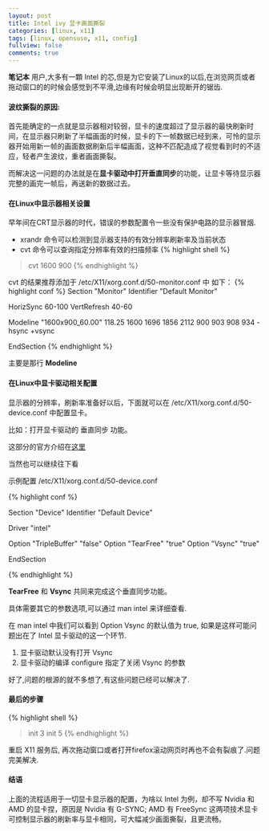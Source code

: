 ```yaml
---
layout: post
title: Intel ivy 显卡画面撕裂
categories: [linux, x11]
tags: [linux, opensuse, x11, config]
fullview: false
comments: true
---
```


**笔记本** 用户,大多有一顆 Intel 的芯,但是为它安装了Linux的以后,在浏览网页或者拖动窗口的的时候会感觉到不平滑,边缘有时候会明显出现断开的锯齿.

#### 波纹撕裂的原因:
首先能确定的一点就是显示器相对较弱，显卡的速度超过了显示器的最快刷新时间，在显示器只刷新了半幅画面的时候，显卡的下一帧数据已经到来，可怜的显示器开始用新一帧的画面数据刷新后半幅画面，这种不匹配造成了视觉看到时的不适应，轻者产生波纹，重者画面撕裂。

而解决这一问题的办法就是在**显卡驱动中打开垂直同步**的功能，让显卡等待显示器完整的画完一帧后，再送新的数据过去。

#### 在Linux中显示器相关设置
早年间在CRT显示器的时代，错误的参数配置令一些没有保护电路的显示器冒烟.

* xrandr 命令可以检测到显示器支持的有效分辨率刷新率及当前状态
* cvt 命令可以查询指定分辨率有效的扫描频率
{% highlight shell %}
> cvt 1600 900
{% endhighlight %}

cvt 的结果推荐添加于 /etc/X11/xorg.conf.d/50-monitor.conf 中 如下：
{% highlight conf %}
Section "Monitor"
  Identifier "Default Monitor"

  HorizSync 60-100
  VertRefresh 40-60

  Modeline "1600x900_60.00"  118.25  1600 1696 1856 2112  900 903 908 934 -hsync +vsync

EndSection
{% endhighlight %}

主要是那行 **Modeline**

#### 在Linux中显卡驱动相关配置
显示器的分辨率，刷新率准备好以后，下面就可以在 /etc/X11/xorg.conf.d/50-device.conf 中配置显卡。

比如：打开显卡驱动的 垂直同步 功能。

这部分的官方介绍在[这里](https://en.opensuse.org/SDB:Configuring_graphics_cards_and_monitor_settings)

当然也可以继续往下看

示例配置 /etc/X11/xorg.conf.d/50-device.conf

{% highlight conf %}

Section "Device"
  Identifier "Default Device"

  Driver "intel"

  Option "TripleBuffer" "false"
  Option "TearFree" "true"
  Option "Vsync" "true"

EndSection

{% endhighlight %}


**TearFree** 和 **Vsync** 共同来完成这个垂直同步功能。

具体需要其它的参数选项,可以通过 man intel 来详细查看.

在 man intel 中我们可以看到 Option Vsync 的默认值为 true, 如果是这样可能问题出在了 Intel 显卡驱动的这一个环节.

1. 显卡驱动默认没有打开 Vsync
1. 显卡驱动的编译 configure 指定了关闭 Vsync 的参数

好了,问题的根源的就不多想了,有这些问题已经可以解决了.

#### 最后的步骤
{% highlight shell %}
> init 3
> init 5
{% endhighlight %}

重启 X11 服务后, 再次拖动窗口或者打开firefox滚动网页时再也不会有裂痕了.问题完美解决.

#### 结语

上面的流程适用于一切显卡显示器的配置，为啥以 Intel 为例，却不写 Nvidia 和 AMD 的显卡捏，原因是 Nvidia 有 G-SYNC; AMD 有 FreeSync 这两项技术显卡可控制显示器的刷新率与显卡相同，可大幅减少画面撕裂，且更流畅。

